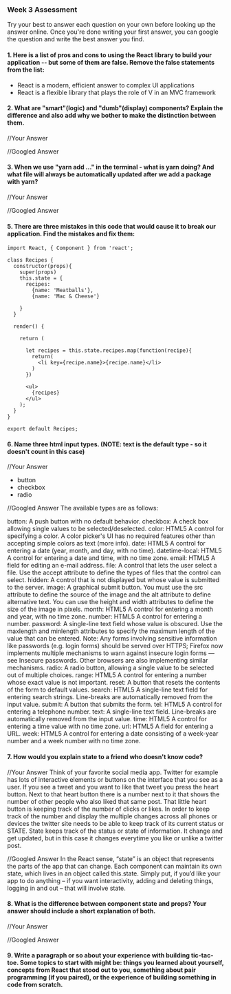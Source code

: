 ### Week 3 Assessment

Try your best to answer each question on your own before looking up the answer online. Once you're done writing your first answer, you can google the question and write the best answer you find.

#### 1. Here is a list of pros and cons to using the React library to build your application -- but some of them are false. Remove the false statements from the list:

- React is a modern, efficient answer to complex UI applications
- React is a flexible library that plays the role of V in an MVC framework


 #### 2. What are "smart"(logic) and "dumb"(display) components? Explain the difference and also add why we bother to make the distinction between them.


 //Your Answer


 //Googled Answer


#### 3. When we use "yarn add ..." in the terminal - what is yarn doing? And what file will always be automatically updated after we add a package with yarn?


 //Your Answer


 //Googled Answer


#### 5. There are three mistakes in this code that would cause it to break our application. Find the mistakes and fix them:

    import React, { Component } from 'react';

    class Recipes {
      constructor(props){
        super(props)
        this.state = {
          recipes:
            {name: 'Meatballs'},
            {name: 'Mac & Cheese'}

        }
      }

      render() {

        return (

          let recipes = this.state.recipes.map(function(recipe){
            return(
              <li key={recipe.name}>{recipe.name}</li>
            )
          })

          <ul>
            {recipes}
          </ul>
        );
      }
    }

    export default Recipes;

#### 6. Name three html input types. (NOTE: text is the default type - so it doesn't count in this case)

 //Your Answer
- button
- checkbox
- radio

 //Googled Answer
 The available types are as follows:

 button: A push button with no default behavior.
 checkbox: A check box allowing single values to be selected/deselected.
 color: HTML5 A control for specifying a color. A color picker's UI has no required features other than accepting simple colors as text (more info).
 date: HTML5 A control for entering a date (year, month, and day, with no time).
 datetime-local: HTML5 A control for entering a date and time, with no time zone.
 email: HTML5 A field for editing an e-mail address.
 file: A control that lets the user select a file. Use the accept attribute to define the types of files that the control can select.
 hidden: A control that is not displayed but whose value is submitted to the server.
 image: A graphical submit button. You must use the src attribute to define the source of the image and the alt attribute to define alternative text. You can use the height and width attributes to define the size of the image in pixels.
 month: HTML5 A control for entering a month and year, with no time zone.
 number: HTML5 A control for entering a number.
 password: A single-line text field whose value is obscured. Use the maxlength and minlength attributes to specify the maximum length of the value that can be entered.
 Note: Any forms involving sensitive information like passwords (e.g. login forms) should be served over HTTPS; Firefox now implements multiple mechanisms to warn against insecure login forms — see Insecure passwords. Other browsers are also implementing similar mechanisms.
 radio: A radio button, allowing a single value to be selected out of multiple choices.
 range: HTML5 A control for entering a number whose exact value is not important.
 reset: A button that resets the contents of the form to default values.
 search: HTML5 A single-line text field for entering search strings. Line-breaks are automatically removed from the input value.
 submit: A button that submits the form.
 tel: HTML5 A control for entering a telephone number.
 text: A single-line text field. Line-breaks are automatically removed from the input value.
 time: HTML5 A control for entering a time value with no time zone.
 url: HTML5 A field for entering a URL.
 week: HTML5 A control for entering a date consisting of a week-year number and a week number with no time zone.


 #### 7. How would you explain state to a friend who doesn't know code?

 //Your Answer
Think of your favorite social media app. Twitter for example has lots of interactive elements or buttons on the interface that you see as a user. If you see a tweet and you want to like that tweet you press the heart button. Next to that heart button there is a number next to it that shows the number of other people who also liked that same post. That little heart button is keeping track of the number of clicks or likes. In order to keep track of the number and display the multiple changes across all phones or devices the twitter site needs to be able to keep track of its current status or STATE. State keeps track of the status or state of information. It change and get updated, but in this case it changes everytime you like or unlike a twitter post.

 //Googled Answer
 In the React sense, “state” is an object that represents the parts of the app that can change. Each component can maintain its own state, which lives in an object called this.state.
 Simply put, if you’d like your app to do anything – if you want interactivity, adding and deleting things, logging in and out – that will involve state.

 #### 8. What is the difference between component state and props? Your answer should include a short explanation of both.


 //Your Answer


 //Googled Answer


#### 9. Write a paragraph or so about your experience with building tic-tac-toe. Some topics to start with might be: things you learned about yourself, concepts from React that stood out to you, something about pair programming (if you paired), or the experience of building something in code from scratch.

